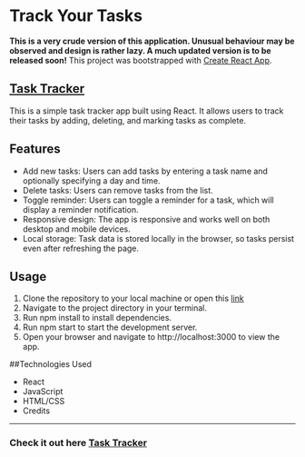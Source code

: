# Track Your Tasks 

**This is a very crude version of this application. Unusual behaviour may be observed and design is rather lazy. A much updated version is to be released soon!**
This project was bootstrapped with [Create React App](https://github.com/facebook/create-react-app).

## [Task Tracker](https://sotonye0808.github.io/task-tracker)

This is a simple task tracker app built using React. It allows users to track their tasks by adding, deleting, and marking tasks as complete.

## Features
- Add new tasks: Users can add tasks by entering a task name and optionally specifying a day and time.
- Delete tasks: Users can remove tasks from the list.
- Toggle reminder: Users can toggle a reminder for a task, which will display a reminder notification.
- Responsive design: The app is responsive and works well on both desktop and mobile devices.
- Local storage: Task data is stored locally in the browser, so tasks persist even after refreshing the page.

## Usage
1. Clone the repository to your local machine or open this [link](https://sotonye0808.github.io/task-tracker)
1. Navigate to the project directory in your terminal.
1. Run npm install to install dependencies.
1. Run npm start to start the development server.
1. Open your browser and navigate to http://localhost:3000 to view the app.

##Technologies Used
* React
* JavaScript
* HTML/CSS
* Credits

---

### Check it out here [Task Tracker](https://sotonye0808.github.io/task-tracker)

